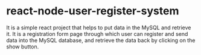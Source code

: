 # react-node-user-register-system
It is a simple react project that helps to put data in the MySQL and retrieve it. It is a registration form page through which user can register and send data into the MySQL database, and retrieve the data back by clicking on the show button.
